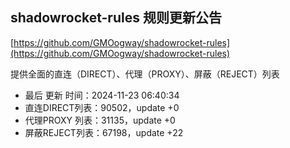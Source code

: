 ## shadowrocket-rules 规则更新公告

[https://github.com/GMOogway/shadowrocket-rules](https://github.com/GMOogway/shadowrocket-rules)

提供全面的直连（DIRECT）、代理（PROXY）、屏蔽（REJECT）列表
- 最后 更新 时间：2024-11-23 06:40:34
- 直连DIRECT列表：90502，update +0
- 代理PROXY 列表：31135，update +0
- 屏蔽REJECT列表：67198，update +22